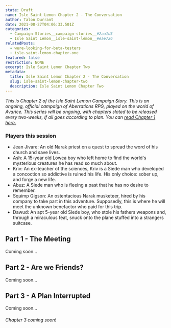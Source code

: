 ```yaml
---
state: Draft
name: Isle Saint Lemon Chapter 2 - The Conversation
author: Talon Durrant
date: 2021-08-27T04:06:33.501Z
categories:
  - Campaign Stories__campaign-stories__#2aa1d3
  - Isle Saint Lemon__isle-saint-lemon__#eae726
relatedPosts:
  - were-looking-for-beta-testers
  - isle-saint-lemon-chapter-one
featured: false
restriction: NONE
excerpt: Isle Saint Lemon Chapter Two
metadata:
  title: Isle Saint Lemon Chapter 2 - The Conversation
  slug: isle-saint-lemon-chapter-two
  description: Isle Saint Lemon Chapter Two
---
```

*This is Chapter 2 of the Isle Saint Lemon Campaign Story. This is an ongoing, official campaign of Aberrations RPG, played on the world of Avarice. This series will be ongoing, with chapters slated to be released every two-weeks, if all goes according to plan. You can [read Chapter 1 here.](/community/blog/isle-saint-lemon-chapter-two)*

### Players this session

- Jean Jivare: An old Narak priest on a quest to spread the word of his church and save lives.
- Ash: A 15-year old Lowca boy who left home to find the world's mysterious creatures he has read so much about.
- Kriv: An ex-teacher of the sciences, Kriv is a Siede man who developed a concoction so addictive is ruined his life. His only choice: sober up, and forge a new life.
- Abuz: A Siede man who is fleeing a past that he has no desire to remember.
- Squimp Gigson: An ostentacious Narak musketeer, hired by his company to take part in this adventure. Supposedly, this is where he will meet the unknown benefactor who paid for this trip.
- Dawud: An apt 5-year old Siede boy, who stole his fathers weapons and, through a miraculous feat, snuck onto the plane stuffed into a strangers suitcase.

## Part 1 - The Meeting

Coming soon...

## Part 2 - Are we Friends?

Coming soon...

## Part 3 - A Plan Interrupted

Coming soon...

###### Chapter 3 coming soon!